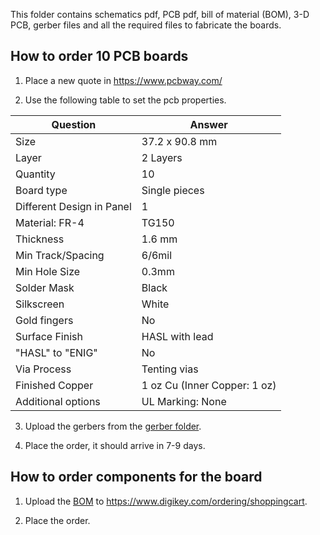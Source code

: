 
This folder contains schematics pdf, PCB pdf, bill of material (BOM), 3-D PCB, gerber files and all the required files to fabricate the boards.

## How to order 10 PCB boards

1. Place a new quote in https://www.pcbway.com/ 

2. Use the following table to set the pcb properties.

| Question             | Answer      |
|----------------------|-------------|
|Size| 37.2 x 90.8 mm|
|Layer| 2 Layers|
|Quantity| 10|
|Board type| Single pieces|
|Different Design in Panel| 1|
|Material: FR-4| TG150|
|Thickness| 1.6 mm|
|Min Track/Spacing| 6/6mil|
|Min Hole Size| 0.3mm|
|Solder Mask| Black|
|Silkscreen| White|
|Gold fingers| No|
|Surface Finish| HASL with lead|
|"HASL" to "ENIG"| No|
|Via Process| Tenting vias|
|Finished Copper| 1 oz Cu (Inner Copper: 1 oz)|
|Additional options| UL Marking: None|

3. Upload the gerbers from the [gerber folder](https://github.com/Severson-Group/SensorCard/tree/HV_Clearance/VoltageCard/REV20200913C/gerbers).

4. Place the order, it should arrive in 7-9 days.

## How to order components for the board

1. Upload the [BOM](./VoltageCard_bom_qty_10.xlsx) to https://www.digikey.com/ordering/shoppingcart.

2. Place the order.
